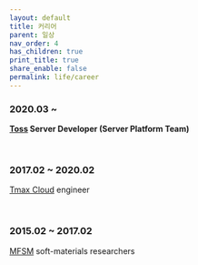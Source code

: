 ```yaml
---
layout: default
title: 커리어
parent: 일상
nav_order: 4
has_children: true
print_title: true
share_enable: false
permalink: life/career
---
```


### 2020.03 ~   
**[Toss](https://toss.im/team) Server Developer (Server Platform Team)**

<br/>

### 2017.02 ~ 2020.02  
[Tmax Cloud](https://www.tmax.co.kr/) engineer

<br/>

### 2015.02 ~ 2017.02  
[MFSM](http://mfsm.snu.ac.kr) soft-materials researchers  

<br/>

